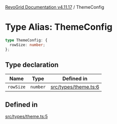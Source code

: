 [RevoGrid Documentation v4.11.17](README.md) / ThemeConfig

# Type Alias: ThemeConfig

```ts
type ThemeConfig: {
  rowSize: number;
};
```

## Type declaration

| Name | Type | Defined in |
| ------ | ------ | ------ |
| `rowSize` | `number` | [src/types/theme.ts:6](https://github.com/revolist/revogrid/blob/0844b37dbe4827c0b3ffa78b88f276b83e0fed00/src/types/theme.ts#L6) |

## Defined in

[src/types/theme.ts:5](https://github.com/revolist/revogrid/blob/0844b37dbe4827c0b3ffa78b88f276b83e0fed00/src/types/theme.ts#L5)
